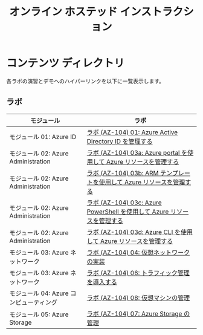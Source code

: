 ﻿---
title: オンライン ホステッド インストラクション
permalink: index.html
layout: home
---

# コンテンツ ディレクトリ

各ラボの演習とデモへのハイパーリンクを以下に一覧表示します。

## ラボ

| モジュール | ラボ |
| --- | --- |
| モジュール 01: Azure ID | [ラボ (AZ-104) 01: Azure Active Directory ID を管理する](https://aka.ms/az-010-manage-AAD-identities-jpn) |
| モジュール 02: Azure Administration | [ラボ (AZ-104) 03a: Azure portal を使用して Azure リソースを管理する](https://aka.ms/az-010-manage-Azure-resources-portal-jpn) |
| モジュール 02: Azure Administration | [ラボ (AZ-104) 03b: ARM テンプレートを使用して Azure リソースを管理する](https://aka.ms/az-010-manage-Azure-resources-ARM-jpn) |
| モジュール 02: Azure Administration | [ラボ (AZ-104) 03c: Azure PowerShell を使用して Azure リソースを管理する](https://aka.ms/az-010-manage-Azure-resources-PowerShell-jpn) |
| モジュール 02: Azure Administration | [ラボ (AZ-104) 03d: Azure CLI を使用して Azure リソースを管理する](https://aka.ms/az-010-manage-Azure-resources-CLI-jpn) |
| モジュール 03: Azure ネットワーク | [ラボ (AZ-104) 04: 仮想ネットワークの実装](https://aka.ms/az-010-implement-virtual-networking-jpn) |
| モジュール 03: Azure ネットワーク | [ラボ (AZ-104) 06: トラフィック管理を導入する](https://aka.ms/az-010-implement-traffic-management-jpn) |
| モジュール 04: Azure コンピューティング | [ラボ (AZ-104) 08: 仮想マシンの管理](https://aka.ms/az-010-manage-virtual-machines-jpn) |
| モジュール 05: Azure Storage | [ラボ (AZ-104) 07: Azure Storage の管理](https://aka.ms/az-010-manage-Azure-storage-jpn) |